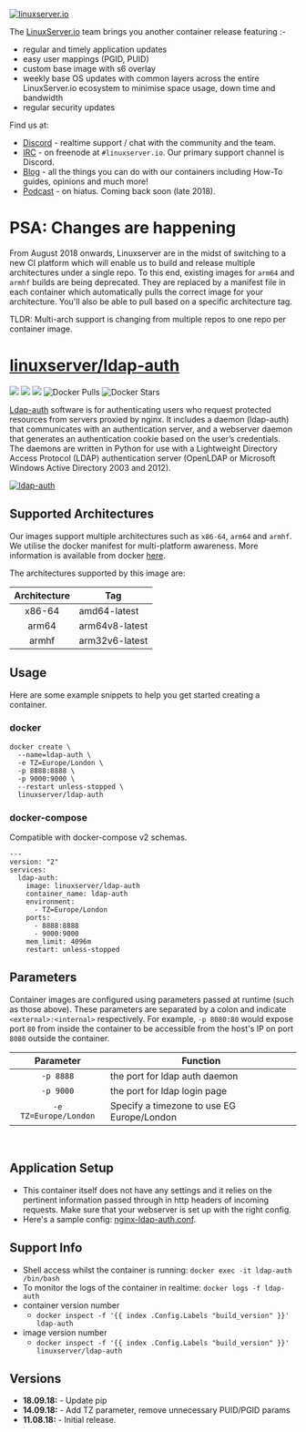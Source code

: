 [![linuxserver.io](https://raw.githubusercontent.com/linuxserver/docker-templates/master/linuxserver.io/img/linuxserver_medium.png)](https://linuxserver.io)

The [LinuxServer.io](https://linuxserver.io) team brings you another container release featuring :-

 * regular and timely application updates
 * easy user mappings (PGID, PUID)
 * custom base image with s6 overlay
 * weekly base OS updates with common layers across the entire LinuxServer.io ecosystem to minimise space usage, down time and bandwidth
 * regular security updates

Find us at:
* [Discord](https://discord.gg/YWrKVTn) - realtime support / chat with the community and the team.
* [IRC](https://irc.linuxserver.io) - on freenode at `#linuxserver.io`. Our primary support channel is Discord.
* [Blog](https://blog.linuxserver.io) - all the things you can do with our containers including How-To guides, opinions and much more!
* [Podcast](https://anchor.fm/linuxserverio) - on hiatus. Coming back soon (late 2018).

# PSA: Changes are happening

From August 2018 onwards, Linuxserver are in the midst of switching to a new CI platform which will enable us to build and release multiple architectures under a single repo. To this end, existing images for `arm64` and `armhf` builds are being deprecated. They are replaced by a manifest file in each container which automatically pulls the correct image for your architecture. You'll also be able to pull based on a specific architecture tag.

TLDR: Multi-arch support is changing from multiple repos to one repo per container image.

# [linuxserver/ldap-auth](https://github.com/linuxserver/docker-ldap-auth)
[![](https://img.shields.io/discord/354974912613449730.svg?logo=discord&label=LSIO%20Discord&style=flat-square)](https://discord.gg/YWrKVTn)
[![](https://images.microbadger.com/badges/version/linuxserver/ldap-auth.svg)](https://microbadger.com/images/linuxserver/ldap-auth "Get your own version badge on microbadger.com")
[![](https://images.microbadger.com/badges/image/linuxserver/ldap-auth.svg)](https://microbadger.com/images/linuxserver/ldap-auth "Get your own version badge on microbadger.com")
![Docker Pulls](https://img.shields.io/docker/pulls/linuxserver/ldap-auth.svg)
![Docker Stars](https://img.shields.io/docker/stars/linuxserver/ldap-auth.svg)

[Ldap-auth](https://github.com/nginxinc/nginx-ldap-auth) software is for authenticating users who request protected resources from servers proxied by nginx. It includes a daemon (ldap-auth) that communicates with an authentication server, and a webserver daemon that generates an authentication cookie based on the user’s credentials. The daemons are written in Python for use with a Lightweight Directory Access Protocol (LDAP) authentication server (OpenLDAP or Microsoft Windows Active Directory 2003 and 2012).

[![ldap-auth](https://jumpcloud.com/wp-content/uploads/2016/12/LDAP_Logo-1420591101.jpg)](https://github.com/nginxinc/nginx-ldap-auth)

## Supported Architectures

Our images support multiple architectures such as `x86-64`, `arm64` and `armhf`. We utilise the docker manifest for multi-platform awareness. More information is available from docker [here](https://github.com/docker/distribution/blob/master/docs/spec/manifest-v2-2.md#manifest-list). 

The architectures supported by this image are:

| Architecture | Tag |
| :----: | --- |
| x86-64 | amd64-latest |
| arm64 | arm64v8-latest |
| armhf | arm32v6-latest |

## Usage

Here are some example snippets to help you get started creating a container.

### docker

```
docker create \
  --name=ldap-auth \
  -e TZ=Europe/London \
  -p 8888:8888 \
  -p 9000:9000 \
  --restart unless-stopped \
  linuxserver/ldap-auth
```


### docker-compose

Compatible with docker-compose v2 schemas.

```
---
version: "2"
services:
  ldap-auth:
    image: linuxserver/ldap-auth
    container_name: ldap-auth
    environment:
      - TZ=Europe/London
    ports:
      - 8888:8888
      - 9000:9000
    mem_limit: 4096m
    restart: unless-stopped
```

## Parameters

Container images are configured using parameters passed at runtime (such as those above). These parameters are separated by a colon and indicate `<external>:<internal>` respectively. For example, `-p 8080:80` would expose port `80` from inside the container to be accessible from the host's IP on port `8080` outside the container.

| Parameter | Function |
| :----: | --- |
| `-p 8888` | the port for ldap auth daemon |
| `-p 9000` | the port for ldap login page |
| `-e TZ=Europe/London` | Specify a timezone to use EG Europe/London |


&nbsp;
## Application Setup

- This container itself does not have any settings and it relies on the pertinent information passed through in http headers of incoming requests. Make sure that your webserver is set up with the right config.
- Here's a sample config: [nginx-ldap-auth.conf](https://github.com/nginxinc/nginx-ldap-auth/blob/master/nginx-ldap-auth.conf).



## Support Info

* Shell access whilst the container is running: `docker exec -it ldap-auth /bin/bash`
* To monitor the logs of the container in realtime: `docker logs -f ldap-auth`
* container version number 
  * `docker inspect -f '{{ index .Config.Labels "build_version" }}' ldap-auth`
* image version number
  * `docker inspect -f '{{ index .Config.Labels "build_version" }}' linuxserver/ldap-auth`

## Versions

* **18.09.18:** - Update pip
* **14.09.18:** - Add TZ parameter, remove unnecessary PUID/PGID params
* **11.08.18:** - Initial release.
